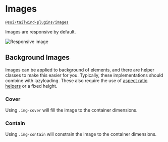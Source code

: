 # Images
[`@sui/tailwind-plugins/images`](https://github.com/sgroupdesign/sui-vue/blob/main/packages/tailwind-plugins/src/images)

Images are responsive by default.

<code-preview heading="Images">
    <img src="https://images.unsplash.com/photo-1468276311594-df7cb65d8df6?auto=format&fit=crop&w=1400&q=80" alt="Responsive image">
</code-preview>

## Background Images
Images can be applied to background of elements, and there are helper classes to make this easier for you. Typically, these implementations should combine with lazyloading. These also require the use of [aspect ratio helpers](/framework/components/aspect-ratios) or a fixed height.

### Cover
Using `.img-cover` will fill the image to the container dimensions.

<code-preview heading="Cover">
    <div class="img-cover aspect aspect-21x9" style="background-image: url('https://images.unsplash.com/photo-1468276311594-df7cb65d8df6?auto=format&fit=crop&w=1400&q=80');"></div>
</code-preview>

### Contain
Using `.img-contain` will constrain the image to the container dimensions.

<code-preview body-id="bg-contain-example" heading="Contain">
    <div class="img-contain aspect aspect-21x9" style="background-image: url('https://images.unsplash.com/photo-1468276311594-df7cb65d8df6?auto=format&fit=crop&w=1400&q=80');"></div>
</code-preview>
